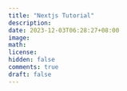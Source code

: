 ```yaml
---
title: "Nextjs Tutorial"
description: 
date: 2023-12-03T06:28:27+08:00
image: 
math: 
license: 
hidden: false
comments: true
draft: false
---
```






